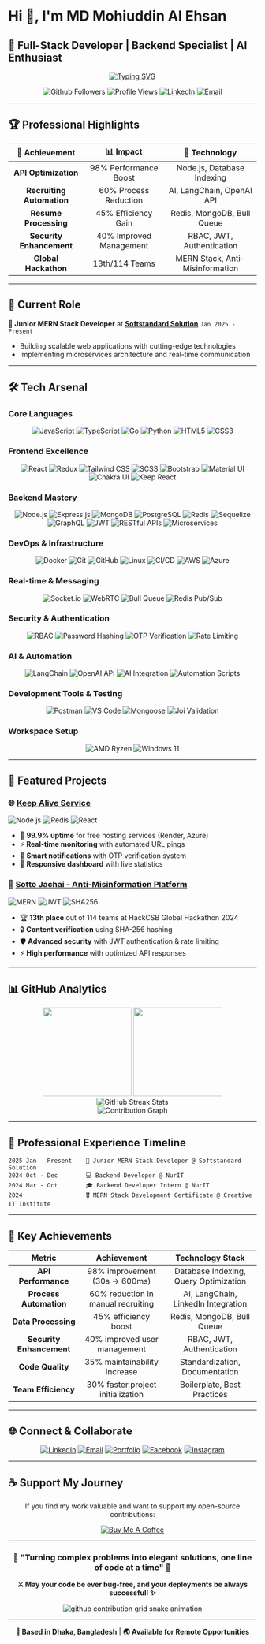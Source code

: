 # Hi 👋, I'm **MD Mohiuddin Al Ehsan** 
## 🚀 Full-Stack Developer | Backend Specialist | AI Enthusiast

<div align="center">
  
[![Typing SVG](https://readme-typing-svg.herokuapp.com?font=Fira+Code&weight=500&size=22&pause=1000&color=00D4FF&center=true&vCenter=true&random=false&width=600&lines=MERN+Stack+Developer;Backend+Optimization+Expert;98%25+API+Performance+Improvement;AI+%26+Automation+Specialist;Linux+Server+Administrator)](https://git.io/typing-svg)

![Github Followers](https://img.shields.io/github/followers/eCodeVoyager?label=Follow&style=for-the-badge&color=0078C2&labelColor=000000)
![Profile Views](https://komarev.com/ghpvc/?username=eCodeVoyager&color=0078C2&style=for-the-badge&label=Profile+Views)
[![LinkedIn](https://img.shields.io/badge/LinkedIn-Connect-0077B5?style=for-the-badge&logo=linkedin&logoColor=white)](https://www.linkedin.com/in/al-ehsan/)
[![Email](https://img.shields.io/badge/Email-Contact-D14836?style=for-the-badge&logo=gmail&logoColor=white)](mailto:work.alehsan@gmail.com)

</div>

---

## 🏆 **Professional Highlights**

<div align="center">

| 🎯 **Achievement** | 📊 **Impact** | 🔧 **Technology** |
|:------------------:|:-------------:|:-----------------:|
| **API Optimization** | 98% Performance Boost | Node.js, Database Indexing |
| **Recruiting Automation** | 60% Process Reduction | AI, LangChain, OpenAI API |
| **Resume Processing** | 45% Efficiency Gain | Redis, MongoDB, Bull Queue |
| **Security Enhancement** | 40% Improved Management | RBAC, JWT, Authentication |
| **Global Hackathon** | 13th/114 Teams | MERN Stack, Anti-Misinformation |

</div>

---

## 💼 **Current Role**

**🚀 Junior MERN Stack Developer** at [**Softstandard Solution**](https://github.com/nur-it) `Jan 2025 - Present`
- Building scalable web applications with cutting-edge technologies
- Implementing microservices architecture and real-time communication

---

## 🛠️ **Tech Arsenal**

### **Core Languages**
<div align="center">

![JavaScript](https://img.shields.io/badge/JavaScript-F7DF1E?style=for-the-badge&logo=javascript&logoColor=black)
![TypeScript](https://img.shields.io/badge/TypeScript-3178C6?style=for-the-badge&logo=typescript&logoColor=white)
![Go](https://img.shields.io/badge/Go-00ADD8?style=for-the-badge&logo=go&logoColor=white)
![Python](https://img.shields.io/badge/Python-3776AB?style=for-the-badge&logo=python&logoColor=white)
![HTML5](https://img.shields.io/badge/HTML5-E34F26?style=for-the-badge&logo=html5&logoColor=white)
![CSS3](https://img.shields.io/badge/CSS3-1572B6?style=for-the-badge&logo=css3&logoColor=white)

</div>

### **Frontend Excellence**
<div align="center">

![React](https://img.shields.io/badge/React-61DAFB?style=for-the-badge&logo=react&logoColor=black)
![Redux](https://img.shields.io/badge/Redux-593D88?style=for-the-badge&logo=redux&logoColor=white)
![Tailwind CSS](https://img.shields.io/badge/Tailwind_CSS-06B6D4?style=for-the-badge&logo=tailwind-css&logoColor=white)
![SCSS](https://img.shields.io/badge/Sass-CC6699?style=for-the-badge&logo=sass&logoColor=white)
![Bootstrap](https://img.shields.io/badge/Bootstrap-563D7C?style=for-the-badge&logo=bootstrap&logoColor=white)
![Material UI](https://img.shields.io/badge/Material_UI-007FFF?style=for-the-badge&logo=mui&logoColor=white)
![Chakra UI](https://img.shields.io/badge/Chakra_UI-319795?style=for-the-badge&logo=chakra-ui&logoColor=white)
![Keep React](https://img.shields.io/badge/Keep%20React-0081CB?style=for-the-badge&logo=react&logoColor=white)

</div>

### **Backend Mastery**
<div align="center">

![Node.js](https://img.shields.io/badge/Node.js-339933?style=for-the-badge&logo=node.js&logoColor=white)
![Express.js](https://img.shields.io/badge/Express.js-000000?style=for-the-badge&logo=express&logoColor=white)
![MongoDB](https://img.shields.io/badge/MongoDB-47A248?style=for-the-badge&logo=mongodb&logoColor=white)
![PostgreSQL](https://img.shields.io/badge/PostgreSQL-336791?style=for-the-badge&logo=postgresql&logoColor=white)
![Redis](https://img.shields.io/badge/Redis-DC382D?style=for-the-badge&logo=redis&logoColor=white)
![Sequelize](https://img.shields.io/badge/Sequelize-52B0E7?style=for-the-badge&logo=sequelize&logoColor=white)
![GraphQL](https://img.shields.io/badge/GraphQL-E10098?style=for-the-badge&logo=graphql&logoColor=white)
![JWT](https://img.shields.io/badge/JWT-000000?style=for-the-badge&logo=json-web-tokens&logoColor=white)
![RESTful APIs](https://img.shields.io/badge/RESTful_APIs-02569B?style=for-the-badge&logo=api&logoColor=white)
![Microservices](https://img.shields.io/badge/Microservices-FF6B6B?style=for-the-badge&logo=microgenetics&logoColor=white)

</div>

### **DevOps & Infrastructure**
<div align="center">

![Docker](https://img.shields.io/badge/Docker-2496ED?style=for-the-badge&logo=docker&logoColor=white)
![Git](https://img.shields.io/badge/Git-F05032?style=for-the-badge&logo=git&logoColor=white)
![GitHub](https://img.shields.io/badge/GitHub-181717?style=for-the-badge&logo=github&logoColor=white)
![Linux](https://img.shields.io/badge/Linux-FCC624?style=for-the-badge&logo=linux&logoColor=black)
![CI/CD](https://img.shields.io/badge/CI%2FCD-4285F4?style=for-the-badge&logo=google-cloud&logoColor=white)
![AWS](https://img.shields.io/badge/AWS-232F3E?style=for-the-badge&logo=amazon-aws&logoColor=white)
![Azure](https://img.shields.io/badge/Azure-0078D4?style=for-the-badge&logo=microsoft-azure&logoColor=white)

</div>

### **Real-time & Messaging**
<div align="center">

![Socket.io](https://img.shields.io/badge/Socket.io-010101?style=for-the-badge&logo=socket.io&logoColor=white)
![WebRTC](https://img.shields.io/badge/WebRTC-333333?style=for-the-badge&logo=webrtc&logoColor=white)
![Bull Queue](https://img.shields.io/badge/Bull_Queue-D0021B?style=for-the-badge&logo=redis&logoColor=white)
![Redis Pub/Sub](https://img.shields.io/badge/Redis_Pub%2FSub-DC382D?style=for-the-badge&logo=redis&logoColor=white)

</div>

### **Security & Authentication**
<div align="center">

![RBAC](https://img.shields.io/badge/RBAC-4A90E2?style=for-the-badge&logo=security&logoColor=white)
![Password Hashing](https://img.shields.io/badge/bcrypt-8CC84B?style=for-the-badge&logo=node.js&logoColor=white)
![OTP Verification](https://img.shields.io/badge/OTP_Verification-FF6B35?style=for-the-badge&logo=authenticator&logoColor=white)
![Rate Limiting](https://img.shields.io/badge/Rate_Limiting-FF4757?style=for-the-badge&logo=shield&logoColor=white)

</div>

### **AI & Automation**
<div align="center">

![LangChain](https://img.shields.io/badge/LangChain-1C3C3C?style=for-the-badge&logo=langchain&logoColor=white)
![OpenAI API](https://img.shields.io/badge/OpenAI_API-412991?style=for-the-badge&logo=openai&logoColor=white)
![AI Integration](https://img.shields.io/badge/AI_Integration-FF6B6B?style=for-the-badge&logo=robot&logoColor=white)
![Automation Scripts](https://img.shields.io/badge/Automation_Scripts-4CAF50?style=for-the-badge&logo=python&logoColor=white)

</div>

### **Development Tools & Testing**
<div align="center">

![Postman](https://img.shields.io/badge/Postman-FF6C37?style=for-the-badge&logo=postman&logoColor=white)
![VS Code](https://img.shields.io/badge/VS_Code-007ACC?style=for-the-badge&logo=visual-studio-code&logoColor=white)
![Mongoose](https://img.shields.io/badge/Mongoose-880000?style=for-the-badge&logo=mongoose&logoColor=white)
![Joi Validation](https://img.shields.io/badge/Joi_Validation-000000?style=for-the-badge&logo=javascript&logoColor=white)

</div>

### **Workspace Setup**
<div align="center">

![AMD Ryzen](https://img.shields.io/badge/AMD-Ryzen™-ED1C24?style=for-the-badge&logo=amd&logoColor=white)
![Windows 11](https://img.shields.io/badge/Windows_11-0078D6?style=for-the-badge&logo=windows&logoColor=white)

</div>

---

## 🎯 **Featured Projects**

### 🌐 **[Keep Alive Service](https://keep-alive-bd.vercel.app/)**
<div align="left">

![Node.js](https://img.shields.io/badge/Node.js-339933?style=flat-square&logo=node.js&logoColor=white)
![Redis](https://img.shields.io/badge/Redis-DC382D?style=flat-square&logo=redis&logoColor=white)
![React](https://img.shields.io/badge/React-61DAFB?style=flat-square&logo=react&logoColor=black)

</div>

- 🚀 **99.9% uptime** for free hosting services (Render, Azure)
- ⚡ **Real-time monitoring** with automated URL pings
- 📧 **Smart notifications** with OTP verification system
- 📱 **Responsive dashboard** with live statistics

### 🔐 **[Sotto Jachai - Anti-Misinformation Platform](https://sotto-jachai-project.vercel.app/)**
<div align="left">

![MERN](https://img.shields.io/badge/MERN-Stack-61DAFB?style=flat-square)
![JWT](https://img.shields.io/badge/JWT-000000?style=flat-square&logo=json-web-tokens&logoColor=white)
![SHA256](https://img.shields.io/badge/SHA256-Hashing-FF6B6B?style=flat-square)

</div>

- 🏆 **13th place** out of 114 teams at HackCSB Global Hackathon 2024
- 🔒 **Content verification** using SHA-256 hashing
- 🛡️ **Advanced security** with JWT authentication & rate limiting
- ⚡ **High performance** with optimized API responses

---

## 📊 **GitHub Analytics**

<div align="center">
  <img height="180em" src="https://github-readme-stats.vercel.app/api?username=eCodeVoyager&show_icons=true&theme=tokyonight&include_all_commits=true&count_private=true"/>
  <img height="180em" src="https://github-readme-stats.vercel.app/api/top-langs/?username=eCodeVoyager&layout=compact&langs_count=8&theme=tokyonight"/>
</div>

<div align="center">
  <img src="https://streak-stats.demolab.com/?user=eCodeVoyager&theme=tokyonight&hide_border=true" alt="GitHub Streak Stats" />
</div>

<div align="center">
  <img src="https://github-readme-activity-graph.vercel.app/graph?username=eCodeVoyager&theme=tokyo-night&hide_border=true&area=true&custom_title=Contribution%20Activity" alt="Contribution Graph" />
</div>

---

## 🏅 **Professional Experience Timeline**

```
2025 Jan - Present    🚀 Junior MERN Stack Developer @ Softstandard Solution
2024 Oct - Dec        💻 Backend Developer @ NurIT
2024 Mar - Oct        🎓 Backend Developer Intern @ NurIT
2024                  🎖️ MERN Stack Development Certificate @ Creative IT Institute
```

---

## 🎯 **Key Achievements**

<div align="center">

| **Metric** | **Achievement** | **Technology Stack** |
|:----------:|:---------------:|:-------------------:|
| **API Performance** | 98% improvement (30s → 600ms) | Database Indexing, Query Optimization |
| **Process Automation** | 60% reduction in manual recruiting | AI, LangChain, LinkedIn Integration |
| **Data Processing** | 45% efficiency boost | Redis, MongoDB, Bull Queue |
| **Security Enhancement** | 40% improved user management | RBAC, JWT, Authentication |
| **Code Quality** | 35% maintainability increase | Standardization, Documentation |
| **Team Efficiency** | 30% faster project initialization | Boilerplate, Best Practices |

</div>

---

## 🌐 **Connect & Collaborate**

<div align="center">

[![LinkedIn](https://img.shields.io/badge/LinkedIn-Professional_Network-0077B5?style=for-the-badge&logo=linkedin&logoColor=white)](https://www.linkedin.com/in/al-ehsan/)
[![Email](https://img.shields.io/badge/Email-Business_Inquiries-D14836?style=for-the-badge&logo=gmail&logoColor=white)](mailto:work.alehsan@gmail.com)
[![Portfolio](https://img.shields.io/badge/Portfolio-Coming_Soon-FF6B6B?style=for-the-badge&logo=netlify&logoColor=white)](https://ecodevoyager.netlify.app/)
[![Facebook](https://img.shields.io/badge/Facebook-Social-1877F2?style=for-the-badge&logo=facebook&logoColor=white)](https://www.facebook.com/rootking0)
[![Instagram](https://img.shields.io/badge/Instagram-Creative-E4405F?style=for-the-badge&logo=instagram&logoColor=white)](https://www.instagram.com/__eh_s_an___/)

</div>

---

## ☕ **Support My Journey**

<div align="center">

If you find my work valuable and want to support my open-source contributions:

[![Buy Me A Coffee](https://img.shields.io/badge/Buy_Me_A_Coffee-Support_My_Work-FFDD00?style=for-the-badge&logo=buy-me-a-coffee&logoColor=black)](https://www.buymeacoffee.com/ehsanCodeVoyager)

</div>

---

<div align="center">

### 🌟 **"Turning complex problems into elegant solutions, one line of code at a time"** 🌟

**⚔️ May your code be ever bug-free, and your deployments be always successful! ✨**

<picture>
  <source media="(prefers-color-scheme: dark)" srcset="https://raw.githubusercontent.com/eCodeVoyager/eCodeVoyager/output/github-contribution-grid-snake-dark.svg">
  <source media="(prefers-color-scheme: light)" srcset="https://raw.githubusercontent.com/eCodeVoyager/eCodeVoyager/output/github-contribution-grid-snake.svg">
  <img alt="github contribution grid snake animation" src="https://raw.githubusercontent.com/eCodeVoyager/eCodeVoyager/output/github-contribution-grid-snake.svg">
</picture>

---

**📍 Based in Dhaka, Bangladesh** | **🌏 Available for Remote Opportunities**

</div>
